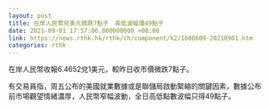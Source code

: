 ```yaml
---
layout: post
title: 在岸人民幣兌美元微跌7點子　高低波幅僅49點子
date: 2021-09-01 17:57:06.000000000 +08:00
link: https://news.rthk.hk/rthk/ch/component/k2/1608609-20210901.htm
categories: rthk
---
```


在岸人民幣收報6.4652兌1美元，較昨日收市價微跌7點子。

有交易員指，周五公布的美國就業數據或是聯儲局啟動緊縮的關鍵因素，數據公布前市場觀望情緒濃厚，人民幣窄幅波動，全日高低點數波幅只得49點子。
